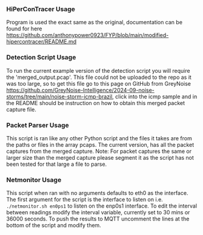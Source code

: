 ### HiPerConTracer Usage

Program is used the exact same as the original, documentation can be found for here https://github.com/anthonypower0923/FYP/blob/main/modified-hipercontracer/README.md

### Detection Script Usage

To run the current example version of the detection script you will require the 'merged_output.pcap'. This file could not be uploaded to the repo as it was too large, so to get this file go to this page on GitHub from GreyNoise https://github.com/GreyNoise-Intelligence/2024-09-noise-storms/tree/main/noise-storm-icmp-brazil, click into the icmp sample and in the README should be instruction on how to obtain this merged packet capture file.

### Packet Parser Usage

This script is ran like any other Python script and the files it takes are from the paths or files in the array
pcaps. The current version, has all the packet captures from the merged capture. 
Note: For packet captures the same or larger size than the merged capture please segment it as the script
has not been tested for that large a file to parse.

### Netmonitor Usage
This script when ran with no arguments defaults to eth0 as the interface. The first argument for the script is the interface
to listen on i.e. `./netmonitor.sh en0ps1` to listen on the enp0s1 interface. To edit the interval between readings modify the
interval variable, currently set to 30 mins or 36000 seconds. To push the results to MQTT uncomment the lines at the bottom of the script and modify them.